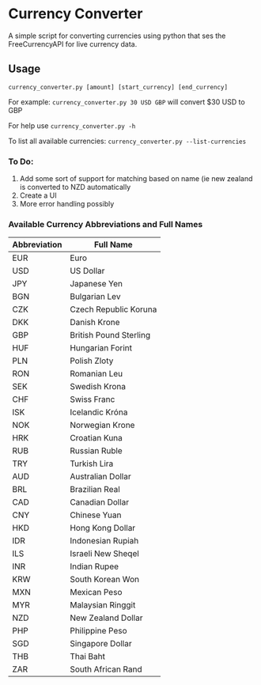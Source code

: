 # Currency Converter

A simple script for converting currencies using python that ses the FreeCurrencyAPI for live currency data.

## Usage
`currency_converter.py [amount] [start_currency] [end_currency]`

For example: `currency_converter.py 30 USD GBP` will convert $30 USD to GBP

For help use `currency_converter.py -h` 

To list all available currencies: `currency_converter.py --list-currencies`

### To Do:
1) Add some sort of support for matching based on name (ie new zealand is converted to NZD automatically
2) Create a UI
3) More error handling possibly

### Available Currency Abbreviations and Full Names
| Abbreviation | Full Name |
|---|---|
| EUR | Euro |
| USD | US Dollar |
| JPY | Japanese Yen |
| BGN | Bulgarian Lev |
| CZK | Czech Republic Koruna |
| DKK | Danish Krone |
| GBP | British Pound Sterling |
| HUF | Hungarian Forint |
| PLN | Polish Zloty |
| RON | Romanian Leu |
| SEK | Swedish Krona |
| CHF | Swiss Franc |
| ISK | Icelandic Króna |
| NOK | Norwegian Krone |
| HRK | Croatian Kuna |
| RUB | Russian Ruble |
| TRY | Turkish Lira |
| AUD | Australian Dollar |
| BRL | Brazilian Real |
| CAD | Canadian Dollar |
| CNY | Chinese Yuan |
| HKD | Hong Kong Dollar |
| IDR | Indonesian Rupiah |
| ILS | Israeli New Sheqel |
| INR | Indian Rupee |
| KRW | South Korean Won |
| MXN | Mexican Peso |
| MYR | Malaysian Ringgit |
| NZD | New Zealand Dollar |
| PHP | Philippine Peso |
| SGD | Singapore Dollar |
| THB | Thai Baht |
| ZAR | South African Rand |